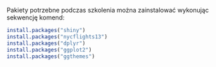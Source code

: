 
Pakiety potrzebne podczas szkolenia można zainstalować wykonując sekwencję komend:

```r
install.packages("shiny")
install.packages("nycflights13")
install.packages("dplyr")
install.packages("ggplot2")
install.packages("ggthemes")
```